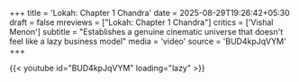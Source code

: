 +++
title = 'Lokah: Chapter 1 Chandra'
date = 2025-08-29T19:26:42+05:30
draft = false
mreviews = ["Lokah: Chapter 1 Chandra"]
critics = ['Vishal Menon']
subtitle = "Establishes a genuine cinematic universe that doesn't feel like a lazy business model"
media = 'video'
source = 'BUD4kpJqVYM'
+++

{{< youtube id="BUD4kpJqVYM" loading="lazy" >}}
